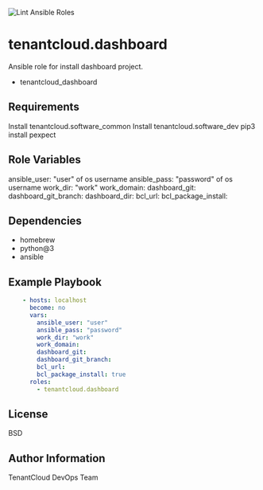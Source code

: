 
![Lint Ansible Roles](https://github.com/tenantcloud/ansible-role-dashboard/workflows/Lint%20Ansible%20Roles/badge.svg?branch-master)

tenantcloud.dashboard
=========

Ansible role for install dashboard project.

  - tenantcloud_dashboard

Requirements
------------

Install tenantcloud.software_common
Install tenantcloud.software_dev
pip3 install pexpect

Role Variables
--------------

ansible_user: "user" of os username
ansible_pass: "password" of os username
work_dir: "work"
work_domain:
dashboard_git:
dashboard_git_branch:
dashboard_dir:
bcl_url:
bcl_package_install:

Dependencies
------------

  - homebrew
  - python@3
  - ansible

Example Playbook
----------------

```yaml
    - hosts: localhost
      become: no
      vars:
        ansible_user: "user"
        ansible_pass: "password"
        work_dir: "work"
        work_domain:
        dashboard_git:
        dashboard_git_branch:
        bcl_url:
        bcl_package_install: true
      roles:
        - tenantcloud.dashboard
```

License
-------

BSD

Author Information
------------------

TenantCloud DevOps Team
